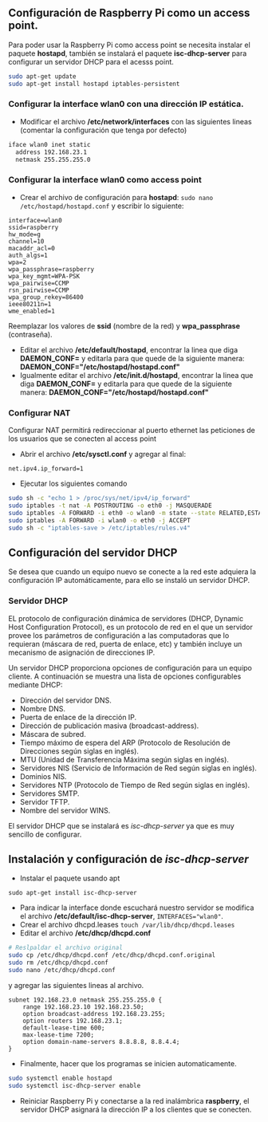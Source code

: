 ## Configuración de Raspberry Pi como un access point.

Para poder usar la Raspberry Pi como access point se necesita instalar el paquete **hostapd**, también se instalará el paquete **isc-dhcp-server** para configurar un servidor DHCP para el acesss point.
```bash
sudo apt-get update
sudo apt-get install hostapd iptables-persistent
```
### Configurar la interface wlan0 con una dirección IP estática.
* Modificar el archivo **/etc/network/interfaces** con las siguientes lineas (comentar la configuración que tenga por defecto)
```bash
iface wlan0 inet static
  address 192.168.23.1
  netmask 255.255.255.0
```
### Configurar la interface wlan0 como access point
* Crear el archivo de configuración para **hostapd**: `sudo nano /etc/hostapd/hostapd.conf` y escribir lo siguiente:
```
interface=wlan0
ssid=raspberry
hw_mode=g
channel=10
macaddr_acl=0
auth_algs=1
wpa=2
wpa_passphrase=raspberry
wpa_key_mgmt=WPA-PSK
wpa_pairwise=CCMP
rsn_pairwise=CCMP
wpa_group_rekey=86400
ieee80211n=1
wme_enabled=1
```
Reemplazar los valores de **ssid** (nombre de la red) y **wpa_passphrase** (contraseña).
* Editar el archivo **/etc/default/hostapd**, encontrar la linea que diga **DAEMON_CONF=** y editarla para que quede de la siguiente manera: **DAEMON_CONF="/etc/hostapd/hostapd.conf"**
* Igualmente editar el archivo **/etc/init.d/hostapd**, encontrar la linea que diga **DAEMON_CONF=** y editarla para que quede de la siguiente manera: **DAEMON_CONF="/etc/hostapd/hostapd.conf"**

### Configurar NAT
Configurar NAT permitirá redireccionar al puerto ethernet las peticiones de los usuarios que se conecten al access point
* Abrir el archivo **/etc/sysctl.conf** y agregar al final:
```
net.ipv4.ip_forward=1
```
* Ejecutar los siguientes comando
```bash
sudo sh -c "echo 1 > /proc/sys/net/ipv4/ip_forward"
sudo iptables -t nat -A POSTROUTING -o eth0 -j MASQUERADE
sudo iptables -A FORWARD -i eth0 -o wlan0 -m state --state RELATED,ESTABLISHED -j ACCEPT
sudo iptables -A FORWARD -i wlan0 -o eth0 -j ACCEPT
sudo sh -c "iptables-save > /etc/iptables/rules.v4"
```

## Configuración del servidor DHCP

Se desea que cuando un equipo nuevo se conecte a la red este adquiera la configuración IP automáticamente, para ello se instaló un servidor DHCP.

### Servidor DHCP

EL protocolo de configuración dinámica de servidores (DHCP, Dynamic Host Configuration Protocol), es un protocolo de red en el que un servidor provee los parámetros de configuración a las computadoras que lo requieran (máscara de red, puerta de enlace, etc) y también incluye un mecanismo de asignación de direcciones IP.

Un servidor DHCP proporciona opciones de configuración para un equipo cliente. A continuación se muestra una lista de opciones configurables mediante DHCP:

* Dirección del servidor DNS.
* Nombre DNS.
* Puerta de enlace de la dirección IP.
* Dirección de publicación masiva (broadcast-address).
* Máscara de subred.
* Tiempo máximo de espera del ARP (Protocolo de Resolución de Direcciones según siglas en inglés).
* MTU (Unidad de Transferencia Máxima según siglas en inglés).
* Servidores NIS (Servicio de Información de Red según siglas en inglés).
* Dominios NIS.
* Servidores NTP (Protocolo de Tiempo de Red según siglas en inglés).
* Servidores SMTP.
* Servidor TFTP.
* Nombre del servidor WINS.

El servidor DHCP que se instalará es *isc-dhcp-server* ya que es muy sencillo de configurar.

## Instalación y configuración de *isc-dhcp-server*
* Instalar el paquete usando apt
```
sudo apt-get install isc-dhcp-server
```
* Para indicar la interface donde escuchará nuestro servidor se modifica el archivo **/etc/default/isc-dhcp-server**, `INTERFACES="wlan0"`.
* Crear el archivo dhcpd.leases
`touch /var/lib/dhcp/dhcpd.leases`
* Editar el archivo **/etc/dhcp/dhcpd.conf**
```bash
# Reslpaldar el archivo original
sudo cp /etc/dhcp/dhcpd.conf /etc/dhcp/dhcpd.conf.original
sudo rm /etc/dhcp/dhcpd.conf
sudo nano /etc/dhcp/dhcpd.conf
```
y agregar las siguientes lineas al archivo.
```
subnet 192.168.23.0 netmask 255.255.255.0 {
	range 192.168.23.10 192.168.23.50;
	option broadcast-address 192.168.23.255;
	option routers 192.168.23.1;
	default-lease-time 600;
	max-lease-time 7200;
	option domain-name-servers 8.8.8.8, 8.8.4.4;
}
```
* Finalmente, hacer que los programas se inicien automaticamente.
```bash
sudo systemctl enable hostapd
sudo systemctl isc-dhcp-server enable
```
* Reiniciar Raspberry Pi y conectarse a la red inalámbrica **raspberry**, el servidor DHCP asignará la dirección IP a los clientes que se conecten.
